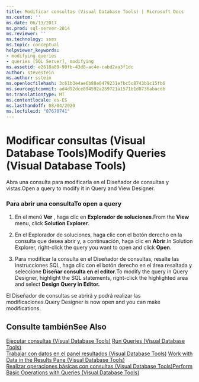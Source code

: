 ```yaml
---
title: Modificar consultas (Visual Database Tools) | Microsoft Docs
ms.custom: ''
ms.date: 06/13/2017
ms.prod: sql-server-2014
ms.reviewer: ''
ms.technology: ssms
ms.topic: conceptual
helpviewer_keywords:
- modifying queries
- queries [SQL Server], modifying
ms.assetid: e2618a89-90fb-43d8-ac4e-cabd2aa3f1dc
author: stevestein
ms.author: sstein
ms.openlocfilehash: 3c61b3e4ae6b88e0479231efbc5c8743b1c15fb6
ms.sourcegitcommit: ad4d92dce894592a259721a1571b1d8736abacdb
ms.translationtype: MT
ms.contentlocale: es-ES
ms.lasthandoff: 08/04/2020
ms.locfileid: "87670741"
---
```

# <a name="modify-queries-visual-database-tools"></a><span data-ttu-id="d397c-102">Modificar consultas (Visual Database Tools)</span><span class="sxs-lookup"><span data-stu-id="d397c-102">Modify Queries (Visual Database Tools)</span></span>
  <span data-ttu-id="d397c-103">Abra una consulta para modificarla en el Diseñador de consultas y vistas.</span><span class="sxs-lookup"><span data-stu-id="d397c-103">Open a query to modify it in Query and View Designer.</span></span>  
  
### <a name="to-open-a-query"></a><span data-ttu-id="d397c-104">Para abrir una consulta</span><span class="sxs-lookup"><span data-stu-id="d397c-104">To open a query</span></span>  
  
1.  <span data-ttu-id="d397c-105">En el menú **Ver** , haga clic en **Explorador de soluciones**.</span><span class="sxs-lookup"><span data-stu-id="d397c-105">From the **View** menu, click **Solution Explorer**.</span></span>  
  
2.  <span data-ttu-id="d397c-106">En el Explorador de soluciones, haga clic con el botón derecho en la consulta que desea abrir y, a continuación, haga clic en **Abrir**.</span><span class="sxs-lookup"><span data-stu-id="d397c-106">In Solution Explorer, right-click the query you want to open and click **Open**.</span></span>  
  
3.  <span data-ttu-id="d397c-107">Para modificar la consulta en el Diseñador de consultas, resalte las instrucciones SQL, haga clic con el botón derecho en el área resaltada y seleccione **Diseñar consulta en el editor**.</span><span class="sxs-lookup"><span data-stu-id="d397c-107">To modify the query in Query Designer, highlight the SQL statements, right-click the highlighted area and select **Design Query in Editor.**</span></span>  
  
 <span data-ttu-id="d397c-108">El Diseñador de consultas se abrirá y podrá realizar las modificaciones.</span><span class="sxs-lookup"><span data-stu-id="d397c-108">Query Designer is now open and you can make modifications.</span></span>  
  
## <a name="see-also"></a><span data-ttu-id="d397c-109">Consulte también</span><span class="sxs-lookup"><span data-stu-id="d397c-109">See Also</span></span>  
 <span data-ttu-id="d397c-110">[Ejecutar consultas &#40;Visual Database Tools&#41;](visual-database-tools.md) </span><span class="sxs-lookup"><span data-stu-id="d397c-110">[Run Queries &#40;Visual Database Tools&#41;](visual-database-tools.md) </span></span>  
 <span data-ttu-id="d397c-111">[Trabajar con datos en el panel resultados &#40;Visual Database Tools&#41;](results-pane-visual-database-tools.md) </span><span class="sxs-lookup"><span data-stu-id="d397c-111">[Work with Data in the Results Pane &#40;Visual Database Tools&#41;](results-pane-visual-database-tools.md) </span></span>  
 [<span data-ttu-id="d397c-112">Realizar operaciones básicas con consultas (Visual Database Tools)</span><span class="sxs-lookup"><span data-stu-id="d397c-112">Perform Basic Operations with Queries &#40;Visual Database Tools&#41;</span></span>](perform-basic-operations-with-queries-visual-database-tools.md)  
  
  

